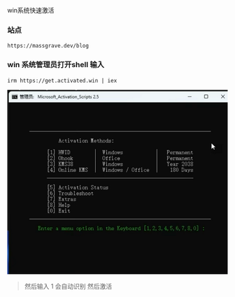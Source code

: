 win系统快速激活

### 站点

```
https://massgrave.dev/blog
```

### win 系统管理员打开shell 输入

```
irm https://get.activated.win | iex
```

![image-20250303150226175](../image/image-20250303150226175.png)

> 然后输入 1  会自动识别 然后激活